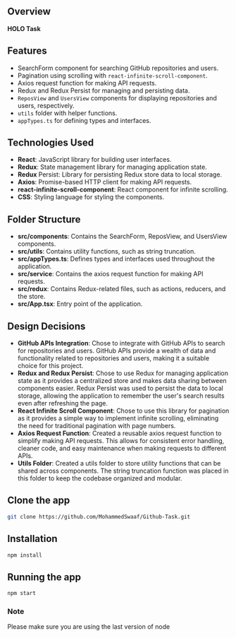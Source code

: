 
## Overview

**HOLO Task**

## Features

- SearchForm component for searching GitHub repositories and users.
- Pagination using scrolling with `react-infinite-scroll-component`.
- Axios request function for making API requests.
- Redux and Redux Persist for managing and persisting data.
- `ReposView` and `UsersView` components for displaying repositories and users, respectively.
- `utils` folder with helper functions.
- `appTypes.ts` for defining types and interfaces.

## Technologies Used

- **React**: JavaScript library for building user interfaces.
- **Redux**: State management library for managing application state.
- **Redux** Persist: Library for persisting Redux store data to local storage.
- **Axios**: Promise-based HTTP client for making API requests.
- **react-infinite-scroll-component**: React component for infinite scrolling.
- **CSS**: Styling language for styling the components.

## Folder Structure

- **src/components**: Contains the SearchForm, ReposView, and UsersView components.
- **src/utils**: Contains utility functions, such as string truncation.
- **src/appTypes.ts**: Defines types and interfaces used throughout the application.
- **src/service**: Contains the axios request function for making API requests.
- **src/redux**: Contains Redux-related files, such as actions, reducers, and the store.
- **src/App.tsx**: Entry point of the application.

## Design Decisions

- **GitHub APIs Integration**: Chose to integrate with GitHub APIs to search for repositories and users. GitHub APIs provide a wealth of data and functionality related to repositories and users, making it a suitable choice for this project.
- **Redux and Redux Persist**: Chose to use Redux for managing application state as it provides a centralized store and makes data sharing between components easier. Redux Persist was used to persist the data to local storage, allowing the application to remember the user's search results even after refreshing the page.
- **React Infinite Scroll Component**: Chose to use this library for pagination as it provides a simple way to implement infinite scrolling, eliminating the need for traditional pagination with page numbers.
- **Axios Request Function**: Created a reusable axios request function to simplify making API requests. This allows for consistent error handling, cleaner code, and easy maintenance when making requests to different APIs.
- **Utils Folder**: Created a utils folder to store utility functions that can be shared across components. The string truncation function was placed in this folder to keep the codebase organized and modular.


## Clone the app
```bash
git clone https://github.com/MohammedSwaaf/Github-Task.git
```

## Installation

```bash
npm install
```

## Running the app

```bash
npm start
```

### Note
Please make sure you are using the last version of node
